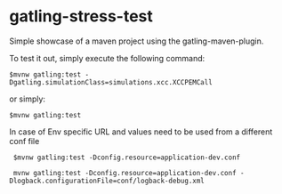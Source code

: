 gatling-stress-test
===================

Simple showcase of a maven project using the gatling-maven-plugin.

To test it out, simply execute the following command:

    $mvnw gatling:test -Dgatling.simulationClass=simulations.xcc.XCCPEMCall 

or simply:

    $mvnw gatling:test

In case of Env specific URL and values need to be used from a different conf file

     $mvnw gatling:test -Dconfig.resource=application-dev.conf
     
     mvnw gatling:test -Dconfig.resource=application-dev.conf -Dlogback.configurationFile=conf/logback-debug.xml